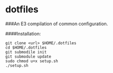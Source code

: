 dotfiles
========

###An E3 compilation of common configuration.

####Installation:

    git clone <url> $HOME/.dotfiles
    cd $HOME/.dotfiles
    git submodile init
    git submodule update
    sudo chmod u+x setup.sh
    ./setup.sh
